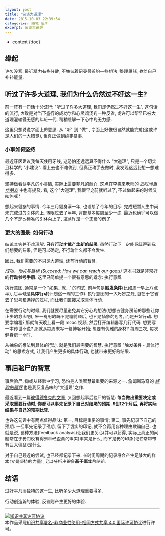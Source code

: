 ```yaml
---
layout: post
title: "杂谈大道理"
date: 2015-10-03 22:39:54
categories: 随笔 思考
excerpt: 杂谈大道理
---
```


* content
{:toc}


## 缘起

许久没写, 最近精力有些分散, 不妨借着记录最近的一些想法, 整理思绪, 也给自己补补能量.

## 听过了许多大道理, 我们为什么仍然过不好这一生?

前一阵有一句话十分流行: "听过了许多大道理, 我们却仍然过不好这一生". 这句话的流行, 大致是对当下盛行的成功学和心灵鸡汤的一种反省, 或许可以帮早已被大道理灌输得无感的年轻一代, 稍稍缓解一下心中的无力感. 

这里只想说说字面上的意思. 从 "听" 到 "做" , 字面上好像很自然就能完成(这或许是人们的一大错觉), 但真正做到绝非易事. 

### 小事如何坚持

最近牙医建议我每天使用牙线, 这恐怕还远远算不得什么 "大道理", 只是一个切实且科学的 "小建议". 看上去也不难做到, 但真正动手去做时, 我发现这远比想一想难得多.

坚持做看似平凡的小事情, 实际上需要非凡的耐心. 这点在李笑来老师的 *[把时间当作朋友](http://book.douban.com/subject/3609132/)* 中也有提及. 看, 这个"大道理", 我很早之前就听过了, 不过做起来的时候又如何呢?

想起来健身的事情. 今年三月健身满一年, 也设想了今年的目标: 完成短暂人生中尚未完成过的引体向上. 转眼过去了半年, 背部基本每周至少一练. 最近也确乎可以做几个不那么标准的引体向上了, 这或许是一个正面的例子.

### 更大的图景: 如何行动

结论其实并不难理解: **只有行动才能产生新的结果**. 虽然行动不一定能保证得到我们想要的结果, 但是可以确定, 不行动什么都不会发生.

因此, 我们需要的不只是大道理, 还有行动的智慧.

*[成功，动机与目标 (Succeed: How we can reach our goals)](http://book.douban.com/subject/22994632/)* 这本书就是非常好的**行动参考手册**. 这里只简单提一个很有意思的概念: 执行意图.

执行意图, 通常是一个 "如果...就..." 的句式. 前半句是**触发条件**(比如周一早上八点半), 后半句是**具体行动**(计划这一周的工作). 执行意图的一大巧妙之处, 就在于它省去了思考和选择的过程, 而让我们直接采取具体行动. 

在需要行动的时候, 我们就要尽量避免其它分心的想法(想想去健身房前的那些让你止步的念头吧), 唯一有用的既不是瞻前顾后, 也不是抽象的思考, 而是开始行动. 想要学编程? 那就每天晚上看一段 mooc 视频, 然后打开编辑器写几行代码; 想要写一本传世小说? 那就从每周末写一篇博客开始; 想要有优雅的身材? 每周三次, 每次健身房一小时. 

从抽象的想法到具体的行动, 就是我们最需要的智慧. 执行意图 "触发条件 - 具体行动" 的思考方式, 让我们产生更多的具体行动, 也就带来更好的结果. 

## 事后验尸的智慧

事后验尸, 抑或从经验中学习, 恐怕是人类智慧最重要的来源之一. 詹姆斯马奇的 [*经验的疆界*](http://book.douban.com/subject/6687032/) 也是我反复品味的"大道理"之作.

最近看到一篇[彼得德鲁克的文章](http://www.douban.com/group/topic/20159977/), 又回想起事后验尸的智慧: **每当做出重要决定或采取重要行动时, 你都可以事先记录下自己对结果的预期. 9到12个月后, 再将实际结果与自己的预期比较.**

也许这句话中有两点值得品味: 第一, 目标是重要的事情; 第二, 事先记录下自己的预期. 一旦事先记录了预期, 留下了切实的印记, 就不会再用各种理由欺骗自己. 也就是说, 这种方法(feedback analysis)让我们更关心(并可以获得, 实际上真正的问题常在于我们没有得到未经歪曲的事实)事实是什么, 而不是我的印象(记忆常常带有巨大偏见)是什么. 

对于自己最近的尝试, 也已经都记录下来. 长时间周期的记录将会产生足够大的样本(又是坚持的力量), 足以分析出很多**基于事实**的结论.

## 结语

过好平凡而独特的这一生, 比听多少大道理重要得多. 

行动创造新的体验, 反省则产生更好的体验. 

---

<a rel="license" href="http://creativecommons.org/licenses/by-nc-sa/4.0/"><img alt="知识共享许可协议" style="border-width:0" src="https://i.creativecommons.org/l/by-nc-sa/4.0/88x31.png" /></a><br />本<span xmlns:dct="http://purl.org/dc/terms/" href="http://purl.org/dc/dcmitype/Text" rel="dct:type">作品</span>采用<a rel="license" href="http://creativecommons.org/licenses/by-nc-sa/4.0/">知识共享署名-非商业性使用-相同方式共享 4.0 国际许可协议</a>进行许可。